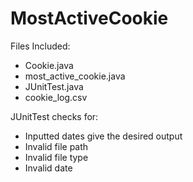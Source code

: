 # MostActiveCookie

Files Included:
- Cookie.java
- most_active_cookie.java
- JUnitTest.java
- cookie_log.csv

JUnitTest checks for:
- Inputted dates give the desired output
- Invalid file path
- Invalid file type
- Invalid date 
